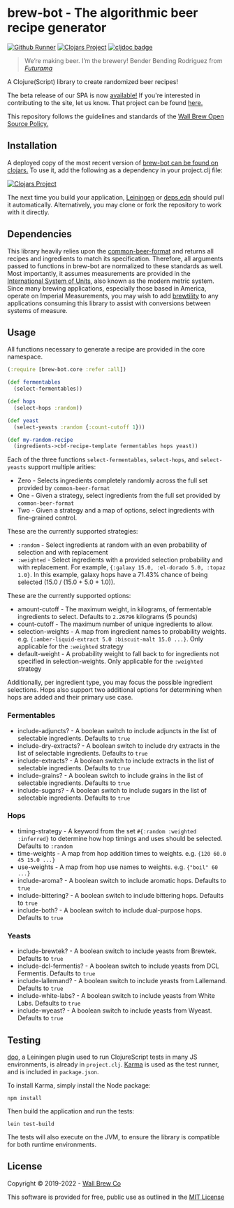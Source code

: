 # brew-bot - The algorithmic beer recipe generator

[![Github Runner](https://github.com/wall-brew-co/brew-bot/workflows/Clojurescript%20CI/badge.svg)](https://github.com/Wall-Brew-Co/brew-bot/actions?query=workflow%3A%22Clojurescript+CI%22)
[![Clojars Project](https://img.shields.io/clojars/v/com.wallbrew/brew-bot.svg)](https://clojars.org/com.wallbrew/brew-bot)
[![cljdoc badge](https://cljdoc.org/badge/com.wallbrew/brew-bot)](https://cljdoc.org/d/com.wallbrew/brew-bot/CURRENT)

> We’re making beer. I’m the brewery!
> Bender Bending Rodriguez from [*Futurama*](https://www.imdb.com/title/tt0149460/)

A Clojure(Script) library to create randomized beer recipes!

The beta release of our SPA is now [available!](https://brewbot.wallbrew.com/)
If you're interested in contributing to the site, let us know.
That project can be found [here.](https://github.com/Wall-Brew-Co/brew-bot-ui)

This repository follows the guidelines and standards of the [Wall Brew Open Source Policy.](https://github.com/Wall-Brew-Co/open-source "Our open source guidelines")

## Installation

A deployed copy of the most recent version of [brew-bot can be found on clojars.](https://clojars.org/com.wallbrew/brew-bot)
To use it, add the following as a dependency in your project.clj file:

[![Clojars Project](http://clojars.org/com.wallbrew/brew-bot/latest-version.svg)](http://clojars.org/com.wallbrew/brew-bot)

The next time you build your application, [Leiningen](https://leiningen.org/) or [deps.edn](https://clojure.org/guides/deps_and_cli) should pull it automatically.
Alternatively, you may clone or fork the repository to work with it directly.

## Dependencies

This library heavily relies upon the [common-beer-format](https://github.com/Wall-Brew-Co/common-beer-format) and returns all recipes and ingredients to match its specification.
Therefore, all arguments passed to functions in brew-bot are normalized to these standards as well.
Most importantly, it assumes measurements are provided in the [International System of Units](https://en.wikipedia.org/wiki/International_System_of_Units), also known as the modern metric system.
Since many brewing applications, especially those based in America, operate on Imperial Measurements, you may wish to add [brewtility](https://github.com/Wall-Brew-Co/brewtility) to any applications consuming this library to assist with conversions between systems of measure.

## Usage

All functions necessary to generate a recipe are provided in the core namespace.

```clj
(:require [brew-bot.core :refer :all])

(def fermentables
  (select-fermentables))

(def hops
  (select-hops :random))

(def yeast
  (select-yeasts :random {:count-cutoff 1}))

(def my-random-recipe
  (ingredients->cbf-recipe-template fermentables hops yeast))
```

Each of the three functions `select-fermentables`, `select-hops`, and `select-yeasts` support multiple arities:

- Zero - Selects ingredients completely randomly across the full set provided by `common-beer-format`
- One - Given a strategy, select ingredients from the full set provided by `common-beer-format`
- Two - Given a strategy and a map of options, select ingredients with fine-grained control.

These are the currently supported strategies:

- `:random` - Select ingredients at random with an even probability of selection and with replacement
- `:weighted` - Select ingredients with a provided selection probability and with replacement. For example, `{:galaxy 15.0, :el-dorado 5.0, :topaz 1.0}`. In this example, galaxy hops have a 71.43% chance of being selected (15.0 / (15.0 + 5.0 + 1.0)).

These are the currently supported options:

- amount-cutoff - The maximum weight, in kilograms, of fermentable ingredients to select. Defaults to `2.26796` kilograms (5 pounds)
- count-cutoff - The maximum number of unique ingredients to allow.
- selection-weights - A map from ingredient names to probability weights. e.g. `{:amber-liquid-extract 5.0 :biscuit-malt 15.0 ...}`. Only applicable for the `:weighted` strategy
- default-weight - A probability weight to fall back to for ingredients not specified in selection-weights. Only applicable for the `:weighted` strategy

Additionally, per ingredient type, you may focus the possible ingredient selections.
Hops also support two additional options for determining when hops are added and their primary use case.

### Fermentables

- include-adjuncts? - A boolean switch to include adjuncts in the list of selectable ingredients. Defaults to `true`
- include-dry-extracts? - A boolean switch to include dry extracts in the list of selectable ingredients. Defaults to `true`
- include-extracts? - A boolean switch to include extracts in the list of selectable ingredients. Defaults to `true`
- include-grains? - A boolean switch to include grains in the list of selectable ingredients. Defaults to `true`
- include-sugars? - A boolean switch to include sugars in the list of selectable ingredients. Defaults to `true`

### Hops

- timing-strategy - A keyword from the set `#{:random :weighted :inferred}` to determine how hop timings and uses should be selected. Defaults to `:random`
- time-weights - A map from hop addition times to weights. e.g. `{120 60.0 45 15.0 ...}`
- use-weights - A map from hop use names to weights. e.g. `{"boil" 60 ...}`
- include-aroma? - A boolean switch to include aromatic hops. Defaults to `true`
- include-bittering? - A boolean switch to include bittering hops. Defaults to `true`
- include-both? - A boolean switch to include dual-purpose hops. Defaults to `true`

### Yeasts

- include-brewtek? - A boolean switch to include yeasts from Brewtek. Defaults to `true`
- include-dcl-fermentis? - A boolean switch to include yeasts from DCL Fermentis. Defaults to `true`
- include-lallemand? - A boolean switch to include yeasts from Lallemand. Defaults to `true`
- include-white-labs? - A boolean switch to include yeasts from White Labs. Defaults to `true`
- include-wyeast? - A boolean switch to include yeasts from Wyeast. Defaults to `true`

## Testing

[doo](https://github.com/bensu/doo), a Leiningen plugin used to run ClojureScript tests in many JS environments, is already in `project.clj`.
[Karma](https://karma-runner.github.io/latest/index.html) is used as the test runner, and is included in `package.json`.

To install Karma, simply install the Node package:

```shell
npm install
```

Then build the application and run the tests:

```shell
lein test-build
```

The tests will also execute on the JVM, to ensure the library is compatible for both runtime environments.

## License

Copyright © 2019-2022 - [Wall Brew Co](https://wallbrew.com/)

This software is provided for free, public use as outlined in the [MIT License](https://github.com/Wall-Brew-Co/brew-bot/blob/master/LICENSE)
